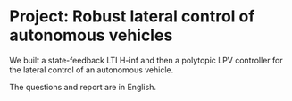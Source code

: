 # Project: Robust lateral control of autonomous vehicles

We built a state-feedback LTI H-inf and then a polytopic LPV controller for the lateral control of an autonomous vehicle.

The questions and report are in English.
